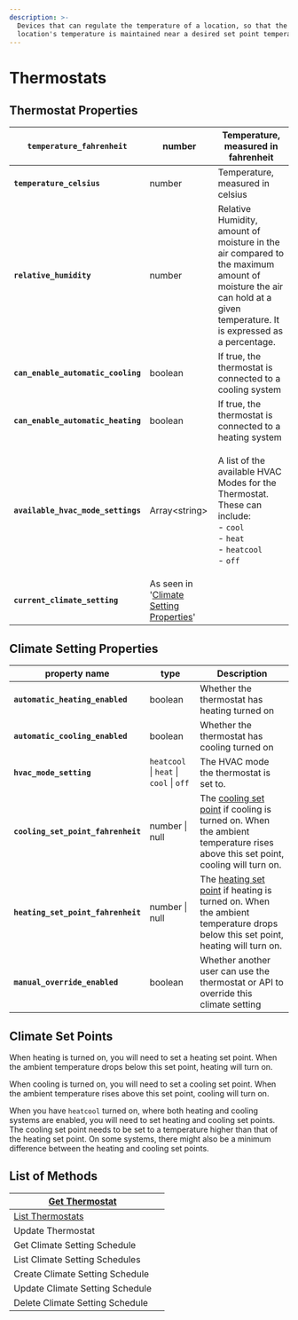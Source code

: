```yaml
---
description: >-
  Devices that can regulate the temperature of a location, so that the
  location's temperature is maintained near a desired set point temperature.
---
```


# Thermostats

## Thermostat Properties

| **`temperature_fahrenheit`**       | number                                                                   | Temperature, measured in fahrenheit                                                                                                                                                |
| ---------------------------------- | ------------------------------------------------------------------------ | ---------------------------------------------------------------------------------------------------------------------------------------------------------------------------------- |
| **`temperature_celsius`**          | number                                                                   | Temperature, measured in celsius                                                                                                                                                   |
| **`relative_humidity`**            | number                                                                   | Relative Humidity, amount of moisture in the air compared to the maximum amount of moisture the air can hold at a given temperature. It is expressed as a percentage.              |
| **`can_enable_automatic_cooling`** | boolean                                                                  | If true, the thermostat is connected to a cooling system                                                                                                                           |
| **`can_enable_automatic_heating`** | boolean                                                                  | If true, the thermostat is connected to a heating system                                                                                                                           |
| **`available_hvac_mode_settings`** | Array\<string>                                                           | <p>A list of the available HVAC Modes for the Thermostat.<br>These can include:<br>- <code>cool</code><br>- <code>heat</code><br>- <code>heatcool</code><br>- <code>off</code></p> |
| **`current_climate_setting`**      | As seen in '[Climate Setting Properties](./#climate-setting-properties)' |                                                                                                                                                                                    |

## Climate Setting Properties

| property name                      | type                                    | Description                                                                                                                                            |
| ---------------------------------- | --------------------------------------- | ------------------------------------------------------------------------------------------------------------------------------------------------------ |
| **`automatic_heating_enabled`**    | boolean                                 | Whether the thermostat has heating turned on                                                                                                           |
| **`automatic_cooling_enabled`**    | boolean                                 | Whether the thermostat has cooling turned on                                                                                                           |
| **`hvac_mode_setting`**            | `heatcool` \| `heat` \| `cool` \| `off` | The HVAC mode the thermostat is set to.                                                                                                                |
| **`cooling_set_point_fahrenheit`** | number \| null                          | The [cooling set point](./#climate-set-points) if cooling is turned on. When the ambient temperature rises above this set point, cooling will turn on. |
| **`heating_set_point_fahrenheit`** | number \| null                          | The [heating set point](./#climate-set-points) if heating is turned on. When the ambient temperature drops below this set point, heating will turn on. |
| **`manual_override_enabled`**      | boolean                                 | Whether another user can use the thermostat or API to override this climate setting                                                                    |

## Climate Set Points

When heating is turned on, you will need to set a heating set point. When the ambient temperature drops below this set point, heating will turn on.

When cooling is turned on, you will need to set a cooling set point. When the ambient temperature rises above this set point, cooling will turn on.

When you have `heatcool` turned on, where both heating and cooling systems are enabled, you will need to set heating and cooling set points. The cooling set point needs to be set to a temperature higher than that of the heating set point. On some systems, there might also be a minimum difference between the heating and cooling set points.

## List of Methods

| [Get Thermostat](get-thermostat.md)     |   |
| --------------------------------------- | - |
| [List Thermostats](list-thermostats.md) |   |
| Update Thermostat                       |   |
| Get Climate Setting Schedule            |   |
| List Climate Setting Schedules          |   |
| Create Climate Setting Schedule         |   |
| Update Climate Setting Schedule         |   |
| Delete Climate Setting Schedule         |   |
